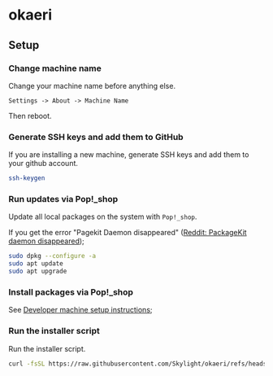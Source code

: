 # okaeri

## Setup

### Change machine name

Change your machine name before anything else.

```
Settings -> About -> Machine Name
```

Then reboot.

### Generate SSH keys and add them to GitHub

If you are installing a new machine, generate SSH keys and add them to your github account.

```bash
ssh-keygen
```

### Run updates via Pop!_shop

Update all local packages on the system with `Pop!_shop`.

If you get the error "Pagekit Daemon disappeared" ([Reddit: PackageKit daemon disappeared](https://www.reddit.com/r/pop_os/comments/1hcmg6x/packagekit_daemon_disappeared/));

```bash
sudo dpkg --configure -a
sudo apt update
sudo apt upgrade
```

### Install packages via Pop!_shop

See [Developer machine setup instructions](docs/dev-setup.md);

### Run the installer script

Run the installer script.

```bash
curl -fsSL https://raw.githubusercontent.com/Skylight/okaeri/refs/heads/main/setup.sh | bash
```

